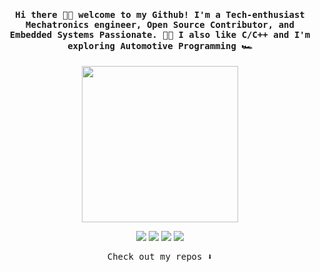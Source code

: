 <h4 align="center"><samp> Hi there 👋🏼 welcome to my Github! I'm a Tech-enthusiast Mechatronics engineer, Open Source Contributor, and Embedded Systems Passionate. 👨‍💻 I also like C/C++ and I'm exploring Automotive Programming 🏎️</samp></h4>

<p align="center">
  <img width="250" src="https://www.peterhenderson.co.uk/imgs/aventosq.png">
</p>


<p align="center">
<a href= "https://www.linkedin.com/in/hossamnasri/"><img src="![image](https://user-images.githubusercontent.com/58945456/184874727-4854e4a7-7f0a-49c3-8ffe-6086fae3df17.png)"/></a>
<a href= "https://www.facebook.com/hossamnasriiii/"><img src="https://cdn-icons-png.flaticon.com/512/1051/1051309.png"/></a>
<a href= "hossamnasri99@outlook.com"><img src="https://cdn-icons-png.flaticon.com/512/732/732072.png"/></a>
<a href= "+20 111 449 6811"><img src="https://cdn-icons-png.flaticon.com/512/1384/1384007.png"/></a>
</p>

<p align="center"><samp>
Check out my repos ⬇️  
  </samp>
</p>

